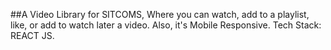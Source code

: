 ##A Video Library for SITCOMS,
Where you can watch, add to a playlist, like, or add to watch later a video. Also, it's Mobile Responsive.
Tech Stack: REACT JS. 
